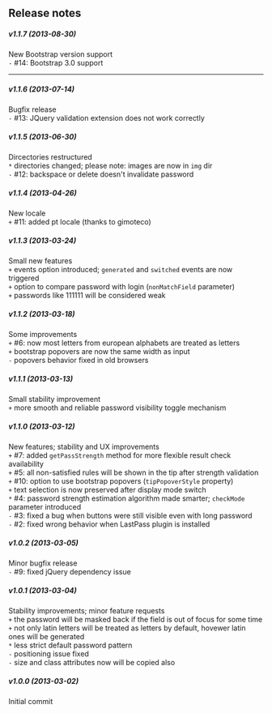 Release notes
-------------
##### v1.1.7 (2013-08-30)
New Bootstrap version support  
`-` #14: Bootstrap 3.0 support  

-------------
##### v1.1.6 (2013-07-14)
Bugfix release  
`-` #13: JQuery validation extension does not work correctly  

##### v1.1.5 (2013-06-30)
Dircectories restructured  
`*` directories changed; please note: images are now in `img` dir  
`-` #12: backspace or delete doesn't invalidate password  

##### v1.1.4 (2013-04-26)
New locale  
`+` #11: added pt locale (thanks to gimoteco)  
##### v1.1.3 (2013-03-24)
Small new features  
`+` events option introduced; `generated` and `switched` events are now triggered  
`+` option to compare password with login (`nonMatchField` parameter)  
`+` passwords like 111111 will be considered weak  

##### v1.1.2 (2013-03-18)
Some improvements  
`+` #6: now most letters from european alphabets are treated as letters  
`+` bootstrap popovers are now the same width as input  
`-` popovers behavior fixed in old browsers  

##### v1.1.1 (2013-03-13)
Small stability improvement  
`+` more smooth and reliable password visibility toggle mechanism

##### v1.1.0 (2013-03-12)
New features; stability and UX improvements  
`+` #7: added `getPassStrength` method for more flexible result check availability  
`+` #5: all non-satisfied rules will be shown in the tip after strength validation  
`+` #10: option to use bootstrap popovers (`tipPopoverStyle` property)  
`+` text selection is now preserved after display mode switch  
`*` #4: password strength estimation algorithm made smarter; `checkMode` parameter introduced  
`-` #3: fixed a bug when buttons were still visible even with long password  
`-` #2: fixed wrong behavior when LastPass plugin is installed

##### v1.0.2 (2013-03-05)
Minor bugfix release  
`-` #9: fixed jQuery dependency issue  

##### v1.0.1 (2013-03-04)
Stability improvements; minor feature requests  
`+` the password will be masked back if the field is out of focus for some time  
`+` not only latin letters will be treated as letters by default, hovewer latin ones will be generated  
`*` less strict default password pattern  
`-` positioning issue fixed  
`-` size and class attributes now will be copied also  

##### v1.0.0 (2013-03-02)
Initial commit
